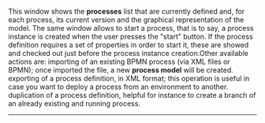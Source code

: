 This window shows the  **processes**  list that are currently defined and, for each process, its current version and the graphical representation of the model.
The same window allows to start a process, that is to say, a process instance is created when the user presses the "start" button. 
If the process definition requires a set of properties in order to start it, these are showed and checked out just before the process instance creation.Other available actions are:
importing of an existing BPMN process (via XML files or BPMN); once imported the file, a new  **process model**  will be created.
exporting of a process definition, in XML format; this operation is useful in case you want to deploy a process from an environment to another.
duplication of a process definition, helpful for instance to create a branch of an already existing and running process.


                

---


